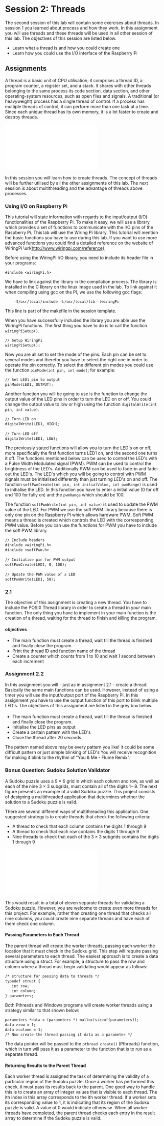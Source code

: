 # Session 2: Threads

The second session of this lab will contain some exercises about threads. In session 1
you learned about process and how they work. In this assignment you will use
threads and these threads will be used in all other session of this lab. The objectives of this
session are listed below.

- Learn what a thread is and how you could create one
- Learn how you could use the I/O interface of the Raspberry Pi

## Assignments

A thread is a basic unit of CPU utilisation; it comprises a thread ID, a program counter, a register
set, and a stack. It shares with other threads belonging to the same process its code section, data
section, and other operating-system resources, such as open files and signals. A traditional (or
heavyweight) process has a single thread of control. If a process has multiple threads of control,
it can perform more than one task at a time. Since each unique thread has its own memory, it is
a lot faster to create and destroy threads.

![threading](./images/thread.pdf)

In this session you will learn how to create threads. The concept of threads will be further
utilised by all the other assignments of this lab. The next session is about multithreading and the
advantage of threads above processes.

### Using I/O on Raspberry Pi

This tutorial will state information with regards to the input/output (I/O) functionalities of the
Raspberry Pi. To make it easy, we will use a library which provides a set of functions to
communicate with the I/O pins of the Raspberry Pi. This lab will use the Wiring Pi library. This
tutorial will mention the basic functions you have to use during this lab. If you want to use more
advanced functions you could find a detailed reference on the website of WiringPi
\url{http://www.wiringpi.com/reference}

Before using the WiringPi I/O library, you need to include its header file in your programs:

    #include <wiringPi.h>

We have to link against the library in the compilation process.
The library is installed in the C library on the linux image used in the lab.
To link against it when compiling using gcc on the PI, we use the following gcc flags:

		-I/usr/local/include -L/usr/local/lib -lwiringPi

This line is part of the makefile in the session template.

When you have successfully included the library you are able use the WiringPi functions.
The first thing you have to do is to call the function `wiringPiSetup()`.

    // Setup WiringPi
    wiringPiSetup();

Now you are all set to set the mode of the pins.
Each pin can be set to several modes and therefor you have to select the right one in order to
operate the pin correctly.
To select the different pin modes you could use the function `pinMode(int pin, int mode)`;
for example:

    // Set LED1 pin to output
    pinMode(LED1, OUTPUT);

Another function you will be going to use is the function to change the output value of the LED pins
in order to turn the LED on or off.
You could change the output value to low or high using the function
`digitalWrite(int pin, int value)`.

    // Turn LED on
    digitalWrite(LED1, HIGH);

    // Turn LED off
    digitalWrite(LED1, LOW);

The previously stated functions will allow you to turn the LED's on or off, more specifically the
first function turns LED1 on, and the second one turns it off. The functions mentioned below can be
used to control the LED's with a Pulse Width Modulated signal (PWM).
PWM can be used to control the brightness of the LED's.
Additionally PWM can be used to fade-in and fade-out the LED's.
The LED's which you will be going to control with PWM signals must be initialised differently than
just turning LED's on and off.
The function `softPwmCreate(int pin, int initialValue, int pwmRange)` is used to initialise the LED.
In this function you have to enter a initial value (0 for off and 100 for fully on) and the
`pwmRange` which should be 100.

The function `softPwmWrite(int pin, int value)` is used to update the PWM value of the LED.
For PWM we use the soft PWM library because there is only one pin on the Raspberry Pi which allows
hardware PWM.
Soft PWM means a thread is created which controls the LED with the corresponding PWM value.
Before you can use the functions for PWM you have to include the soft PWM library.

    // Include headers
    #include <wiringPi.h>
    #include <softPwm.h>

    // Initialise pin for PWM output
    softPwmCreate(LED1, 0, 100);

    // Update the PWM value of a LED
    softPwmWrite(LED1, 50);

### 2.1

The objective of this assignment is creating a new thread. You have to include the POSIX Thread
library in order to create a thread in your main function. The only thing you have to implement in
your main function is the creation of a thread, waiting for the thread to finish and killing the
program.

#### objectives

- The main function must create a thread, wait till the thread is finished and
  finally close the program.
- Print the thread ID and function name of the thread
- Create a counter which counts from 1 to 10 and wait 1 second between each increment

### Assignment 2.2

In this assignment you will - just as in assignment 2.1 - create a thread. Basically the same main
functions can be used. However, instead of using a timer you will use the input/output port of the
Raspberry Pi. In this assignment you have to use the output function of this port to blink multiple
LED's. The objectives of this assignment are listed in the grey box below.

####

- The main function must create a thread, wait till the thread is finished and finally close the
  program.
- Initialise the LED pins as output
- Create a certain pattern with the LED's
- Close the thread after 20 seconds

The pattern named above may be every pattern you like!
It could be some difficult pattern or just simple blinking of LED's
You will receive recognition for making it blink to the rhythm of "You & Me - Flume Remix".

### Bonus Question: Sudoku Solution Validator

A Sudoku puzzle uses a 9 × 9 grid in which each column and row, as well as each of the nine
3 × 3 subgrids, must contain all of the digits 1···9. The next figure presents an example of
a valid Sudoku puzzle. This project consists of designing a multithreaded application that
determines whether the solution to a Sudoku puzzle is valid.

There are several different ways of multithreading this application.
One suggested strategy is to create threads that check the following criteria:

- A thread to check that each column contains the digits 1 through 9
- A thread to check that each row contains the digits 1 through 9
- Nine threads to check that each of the 3 × 3 subgrids contains the digits 1 through 9

![Sudoku](./images/sudoku.pdf)

This would result in a total of eleven separate threads for validating a Sudoku puzzle. However, you
are welcome to create even more threads for this project. For example, rather than creating one
thread that checks all nine columns, you could create nine separate threads and have each of them
check one column.

#### Passing Parameters to Each Thread

The parent thread will create the worker threads, passing each worker the location that it must
check in the Sudoku grid. This step will require passing several parameters to each thread. The
easiest approach is to create a data structure using a struct. For example, a structure to pass the
row and column where a thread must begin validating would appear as follows:

    /* structure for passing data to threads */
    typedef struct {
       int row;
       int column;
    } parameters;

Both Pthreads and Windows programs will create worker threads using a strategy similar to that shown
below:

    parameters *data = (parameters *) malloc(sizeof(parameters));
    data->row = 1;
    data->column = 1;
    /* Now create the thread passing it data as a parameter */

The data pointer will be passed to the `pthread create()` (Pthreads) function,
which in turn will pass it as a parameter to the function that is to run as a separate thread.

#### Returning Results to the Parent Thread

Each worker thread is assigned the task of determining the validity of a particular region of the
Sudoku puzzle. Once a worker has performed this check, it must pass its results back to the parent.
One good way to handle this is to create an array of integer values that is visible to each thread.
The ith index in this array corresponds to the ith worker thread. If a worker sets its corresponding
value to 1, it is indicating that its region of the Sudoku puzzle is valid. A value of 0 would
indicate otherwise. When all worker threads have completed, the parent thread checks each entry in
the result array to determine if the Sudoku puzzle is valid.
